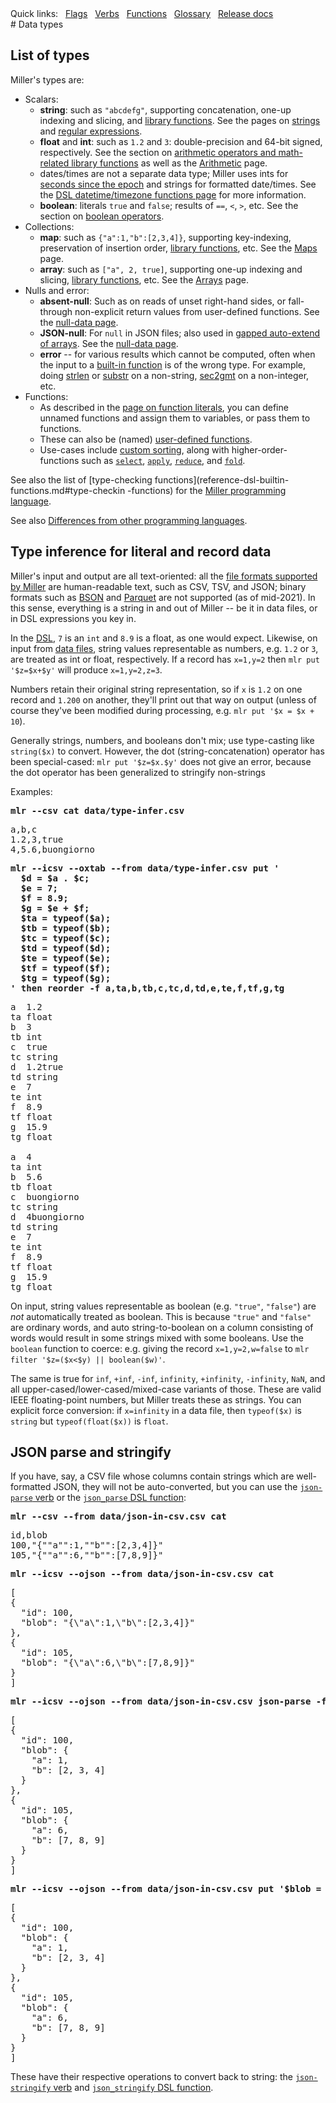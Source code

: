 <!---  PLEASE DO NOT EDIT DIRECTLY. EDIT THE .md.in FILE PLEASE. --->
<div>
<span class="quicklinks">
Quick links:
&nbsp;
<a class="quicklink" href="../reference-main-flag-list/index.html">Flags</a>
&nbsp;
<a class="quicklink" href="../reference-verbs/index.html">Verbs</a>
&nbsp;
<a class="quicklink" href="../reference-dsl-builtin-functions/index.html">Functions</a>
&nbsp;
<a class="quicklink" href="../glossary/index.html">Glossary</a>
&nbsp;
<a class="quicklink" href="../release-docs/index.html">Release docs</a>
</span>
</div>
# Data types

## List of types

Miller's types are:

* Scalars:
    * **string**: such as `"abcdefg"`, supporting concatenation, one-up indexing and slicing, and [library functions](reference-dsl-builtin-functions.md#string-functions). See the pages on [strings](reference-main-strings.md) and [regular expressions](reference-main-regular-expressions.md).
    * **float** and **int**: such as `1.2` and `3`: double-precision and 64-bit signed, respectively. See the section on [arithmetic operators and math-related library functions](reference-dsl-builtin-functions.md#math-functions) as well as the [Arithmetic](reference-main-arithmetic.md) page.
    * dates/times are not a separate data type; Miller uses ints for [seconds since the epoch](https://en.wikipedia.org/wiki/Unix_time) and strings for formatted date/times. See the [DSL datetime/timezone functions page](reference-dsl-time.md) for more information.
    * **boolean**: literals `true` and `false`; results of `==`, `<`, `>`, etc. See the section on [boolean operators](reference-dsl-builtin-functions.md#boolean-functions).
* Collections:
    * **map**: such as `{"a":1,"b":[2,3,4]}`, supporting key-indexing, preservation of insertion order, [library functions](reference-dsl-builtin-functions.md#collections-functions), etc. See the [Maps](reference-main-maps.md) page.
    * **array**: such as `["a", 2, true]`, supporting one-up indexing and slicing, [library functions](reference-dsl-builtin-functions.md#collections-functions), etc. See the [Arrays](reference-main-arrays.md) page.
* Nulls and error:
    * **absent-null**: Such as on reads of unset right-hand sides, or fall-through non-explicit return values from user-defined functions. See the [null-data page](reference-main-null-data.md).
    * **JSON-null**: For `null` in JSON files; also used in [gapped auto-extend of arrays](reference-main-arrays.md#auto-extend-and-null-gaps). See the [null-data page](reference-main-null-data.md).
    * **error** -- for various results which cannot be computed, often when the input to a [built-in function](reference-dsl-builtin-functions.md) is of the wrong type. For example, doing [strlen](reference-dsl-builtin-functions.md#strlen) or [substr](reference-dsl-builtin-functions.md#substr) on a non-string, [sec2gmt](reference-dsl-builtin-functions.md#sec2gmt) on a non-integer, etc.
* Functions:
    * As described in the [page on function literals](reference-dsl-user-defined-functions.md#function-literals), you can define unnamed functions and assign them to variables, or pass them to functions.
    * These can also be (named) [user-defined functions](reference-dsl-user-defined-functions.md).
    * Use-cases include [custom sorting](reference-dsl-builtin-functions.md#sort), along with higher-order-functions such as [`select`](reference-dsl-builtin-functions.md#select), [`apply`](reference-dsl-builtin-functions.md#apply), [`reduce`](reference-dsl-builtin-functions.md#reduce), and [`fold`](reference-dsl-builtin-functions.md#fold).

See also the list of
[type-checking functions](reference-dsl-builtin-functions.md#type-checkin -functions) for the
[Miller programming language](miller-programming-language.md).

See also [Differences from other programming languages](reference-dsl-differences.md).

## Type inference for literal and record data

Miller's input and output are all text-oriented: all the
[file formats supported by Miller](file-formats.md) are human-readable text,
such as CSV, TSV, and JSON; binary formats such as
[BSON](https://bsonspec.org/) and [Parquet](https://parquet.apache.org/) are
not supported (as of mid-2021). In this sense, everything is a string in and out of
Miller -- be it in data files, or in DSL expressions you key in.

In the [DSL](miller-programming-language.md), `7` is an `int` and `8.9` is a float, as
one would expect.  Likewise, on input from [data files](file-formats.md),
string values representable as numbers, e.g. `1.2` or `3`, are treated as int
or float, respectively. If a record has `x=1,y=2` then `mlr put '$z=$x+$y'`
will produce `x=1,y=2,z=3`.

Numbers retain their original string representation, so if `x` is `1.2` on one
record and `1.200` on another, they'll print out that way on output (unless of
course they've been modified during processing, e.g. `mlr put '$x = $x + 10`).

Generally strings, numbers, and booleans don't mix; use type-casting like
`string($x)` to convert. However, the dot (string-concatenation) operator has
been special-cased: `mlr put '$z=$x.$y'` does not give an error, because the
dot operator has been generalized to stringify non-strings

Examples:

<pre class="pre-highlight-in-pair">
<b>mlr --csv cat data/type-infer.csv</b>
</pre>
<pre class="pre-non-highlight-in-pair">
a,b,c
1.2,3,true
4,5.6,buongiorno
</pre>

<pre class="pre-highlight-in-pair">
<b>mlr --icsv --oxtab --from data/type-infer.csv put '</b>
<b>  $d = $a . $c;</b>
<b>  $e = 7;</b>
<b>  $f = 8.9;</b>
<b>  $g = $e + $f;</b>
<b>  $ta = typeof($a);</b>
<b>  $tb = typeof($b);</b>
<b>  $tc = typeof($c);</b>
<b>  $td = typeof($d);</b>
<b>  $te = typeof($e);</b>
<b>  $tf = typeof($f);</b>
<b>  $tg = typeof($g);</b>
<b>' then reorder -f a,ta,b,tb,c,tc,d,td,e,te,f,tf,g,tg</b>
</pre>
<pre class="pre-non-highlight-in-pair">
a  1.2
ta float
b  3
tb int
c  true
tc string
d  1.2true
td string
e  7
te int
f  8.9
tf float
g  15.9
tg float

a  4
ta int
b  5.6
tb float
c  buongiorno
tc string
d  4buongiorno
td string
e  7
te int
f  8.9
tf float
g  15.9
tg float
</pre>

On input, string values representable as boolean  (e.g. `"true"`, `"false"`)
are *not* automatically treated as boolean.  This is because `"true"` and
`"false"` are ordinary words, and auto string-to-boolean on a column consisting
of words would result in some strings mixed with some booleans. Use the
`boolean` function to coerce: e.g. giving the record `x=1,y=2,w=false` to `mlr
filter '$z=($x<$y) || boolean($w)'`.

The same is true for `inf`, `+inf`, `-inf`, `infinity`, `+infinity`,
`-infinity`, `NaN`, and all upper-cased/lower-cased/mixed-case variants of
those. These are valid IEEE floating-point numbers, but Miller treats these as
strings. You can explicit force conversion: if `x=infinity` in a data file,
then `typeof($x)` is `string` but `typeof(float($x))` is `float`.

## JSON parse and stringify

If you have, say, a CSV file whose columns contain strings which are well-formatted JSON,
they will not be auto-converted, but you can use the
[`json-parse` verb](reference-verbs.md#json-parse)
or the
[`json_parse` DSL function](reference-dsl-builtin-functions.md#json_parse):

<pre class="pre-highlight-in-pair">
<b>mlr --csv --from data/json-in-csv.csv cat</b>
</pre>
<pre class="pre-non-highlight-in-pair">
id,blob
100,"{""a"":1,""b"":[2,3,4]}"
105,"{""a"":6,""b"":[7,8,9]}"
</pre>

<pre class="pre-highlight-in-pair">
<b>mlr --icsv --ojson --from data/json-in-csv.csv cat</b>
</pre>
<pre class="pre-non-highlight-in-pair">
[
{
  "id": 100,
  "blob": "{\"a\":1,\"b\":[2,3,4]}"
},
{
  "id": 105,
  "blob": "{\"a\":6,\"b\":[7,8,9]}"
}
]
</pre>

<pre class="pre-highlight-in-pair">
<b>mlr --icsv --ojson --from data/json-in-csv.csv json-parse -f blob</b>
</pre>
<pre class="pre-non-highlight-in-pair">
[
{
  "id": 100,
  "blob": {
    "a": 1,
    "b": [2, 3, 4]
  }
},
{
  "id": 105,
  "blob": {
    "a": 6,
    "b": [7, 8, 9]
  }
}
]
</pre>

<pre class="pre-highlight-in-pair">
<b>mlr --icsv --ojson --from data/json-in-csv.csv put '$blob = json_parse($blob)'</b>
</pre>
<pre class="pre-non-highlight-in-pair">
[
{
  "id": 100,
  "blob": {
    "a": 1,
    "b": [2, 3, 4]
  }
},
{
  "id": 105,
  "blob": {
    "a": 6,
    "b": [7, 8, 9]
  }
}
]
</pre>

These have their respective operations to convert back to string: the
[`json-stringify` verb](reference-verbs.md#json-stringify)
and
[`json_stringify` DSL function](reference-dsl-builtin-functions.md#json_stringify).
